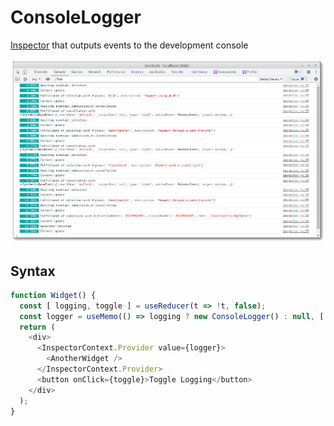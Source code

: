 # ConsoleLogger

[Inspector](./Inspector.md#readme) that outputs events to the development console

![Development console](./img/console-logger.jpg)

## Syntax

```js
function Widget() {
  const [ logging, toggle ] = useReducer(t => !t, false);
  const logger = useMemo(() => logging ? new ConsoleLogger() : null, [ logging ]);
  return (
    <div>
      <InspectorContext.Provider value={logger}>
        <AnotherWidget />
      </InspectorContext.Provider>
      <button onClick={toggle}>Toggle Logging</button>
    </div>
  );
}
```
